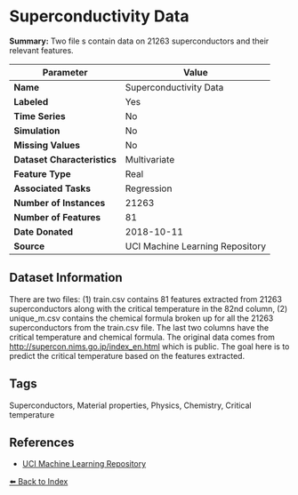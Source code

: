# Superconductivity Data

**Summary:** Two file s contain data on 21263 superconductors and their relevant features.

| Parameter | Value |
| --- | --- |
| **Name** | Superconductivity Data |
| **Labeled** | Yes |
| **Time Series** | No |
| **Simulation** | No |
| **Missing Values** | No |
| **Dataset Characteristics** | Multivariate |
| **Feature Type** | Real |
| **Associated Tasks** | Regression |
| **Number of Instances** | 21263 |
| **Number of Features** | 81 |
| **Date Donated** | 2018-10-11 |
| **Source** | UCI Machine Learning Repository |

## Dataset Information

There are two files: (1) train.csv contains 81 features extracted from 21263 superconductors along with the critical temperature in the 82nd column, (2) unique_m.csv contains the chemical formula broken up for all the 21263 superconductors from the train.csv file.  The last two columns have the critical temperature and chemical formula.  The original data comes from http://supercon.nims.go.jp/index_en.html which is public.  The goal here is to predict the critical temperature based on the features extracted.

## Tags

Superconductors, Material properties, Physics, Chemistry, Critical temperature

## References

- [UCI Machine Learning Repository](https://archive.ics.uci.edu/dataset/464/superconductivty+data)

[⬅️ Back to Index](../README.md)
